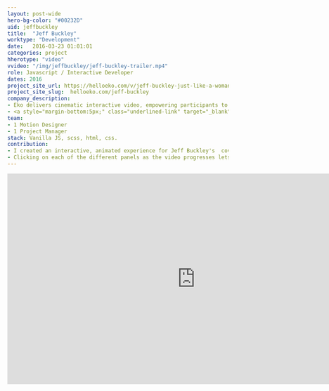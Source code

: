 ```yaml
---
layout: post-wide
hero-bg-color: "#00232D"
uid: jeffbuckley
title:  "Jeff Buckley"
worktype: "Development"
date:   2016-03-23 01:01:01
categories: project
hherotype: "video"
vvideo: "/img/jeffbuckley/jeff-buckley-trailer.mp4"
role: Javascript / Interactive Developer
dates: 2016
project_site_url: https://helloeko.com/v/jeff-buckley-just-like-a-woman
project_site_slug:  helloeko.com/jeff-buckley
company_description:
- Eko delivers cinematic interactive video, empowering participants to make choices that shape stories in real time.
- <a style="margin-bottom:5px;" class="underlined-link" target="_blank" href="http://www.rollingstone.com/music/news/see-jeff-buckleys-interactive-animated-video-for-just-like-a-woman-20160328">Rolling Stone</a>&nbsp;&nbsp;<a style="margin-bottom:5px;" class="underlined-link" target="_blank" href="http://pitchfork.com/news/64427-jeff-buckleys-bob-dylan-cover-just-like-a-woman-gets-interactive-video/">Pitchfork</a>&nbsp;&nbsp;<a style="margin-bottom:5px;" class="underlined-link" target="_blank" href="http://mashable.com/2016/03/28/jeff-buckley-choose-your-own-adventure/#AcUbCVA7zEqf">Mashable</a>
team:
- 1 Motion Designer
- 1 Project Manager
stack: Vanilla JS, scss, html, css.
contribution:
- I created an interactive, animated experience for Jeff Buckley's  cover of Bob Dylan's "Just Like a Woman".  The video allows fans to explore the emotional trajectory of a love story.  All built using Canvas, javascript it works on desktop, iphone and android devices.
- Clicking on each of the different panels as the video progresses lets you guide the narrative in one of many programmed directions; a lonely hilltop scene might turn into a colorful romantic picnic.  Elements of the song's instrumentation will also switch up depending on your direction.
---
```


<div class="showcase">

  <iframe width="854" height="480" frameborder="0" allowfullscreen src="https://helloeko.com/music/InWy6m/embed" style="margin-bottom:30px;"></iframe>

</div>
